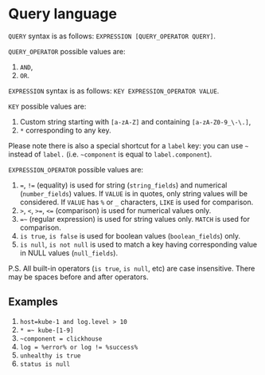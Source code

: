 # Query language

`QUERY` syntax is as follows: `EXPRESSION [QUERY_OPERATOR QUERY]`.

`QUERY_OPERATOR` possible values are:
1. `AND`,
2. `OR`.

`EXPRESSION` syntax is as follows: `KEY EXPRESSION_OPERATOR VALUE`.

`KEY` possible values are:
1. Custom string starting with `[a-zA-Z]` and containing `[a-zA-Z0-9_\-\.]`,
2. `*` corresponding to any key.

Please note there is also a special shortcut for a `label` key: you can use `~` instead of `label.` (i.e. `~component` is equal to `label.component`).

`EXPRESSION_OPERATOR` possible values are:
1. `=`, `!=` (equality) is used for string (`string_fields`) and numerical (`number_fields`) values. If `VALUE` is in quotes, only string values will be considered. If `VALUE` has `%` or `_` characters, `LIKE` is used for comparison.
2. `>`, `<`, `>=`, `<=` (comparison) is used for numerical values only.
3. `=~` (regular expression) is used for string values only. `MATCH` is used for comparison.
4. `is true`, `is false` is used for boolean values (`boolean_fields`) only.
5. `is null`, `is not null` is used to match a key having corresponding value in NULL values (`null_fields`).

P.S. All built-in operators (`is true`, `is null`, etc) are case insensitive. There may be spaces before and after operators.

## Examples
1.  `host=kube-1 and log.level > 10`
1.  `* =~ kube-[1-9]`
1.  `~component = clickhouse`
1.  `log = %error% or log != %success%`
1.  `unhealthy is true`
1.  `status is null`
